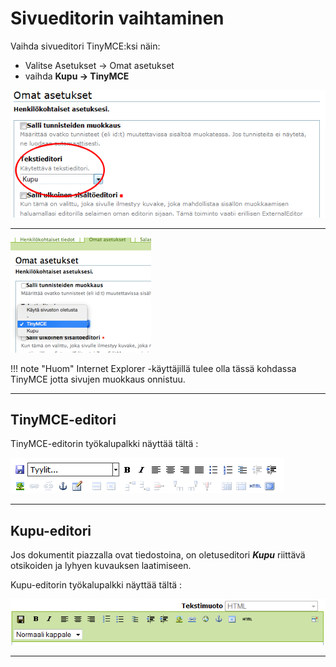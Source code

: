 # Sivueditorin vaihtaminen


Vaihda sivueditori TinyMCE:ksi näin:

* Valitse Asetukset -> Omat asetukset
* vaihda __Kupu -> TinyMCE__

![Image](kuvat/kuva-13.png)

----

![Image](kuvat/sivueditorinvaihtaminen.png)


!!! note "Huom"
	Internet Explorer -käyttäjillä tulee olla tässä kohdassa TinyMCE jotta sivujen muokkaus onnistuu.

----

## TinyMCE-editori

TinyMCE-editorin työkalupalkki näyttää tältä :

![Image](kuvat/kuva-05b.png)

----

## Kupu-editori

Jos dokumentit piazzalla ovat tiedostoina, on oletuseditori ___Kupu___  riittävä otsikoiden ja lyhyen kuvauksen laatimiseen.

Kupu-editorin työkalupalkki näyttää tältä :

![Image](kuvat/kuva-05.png)

----
